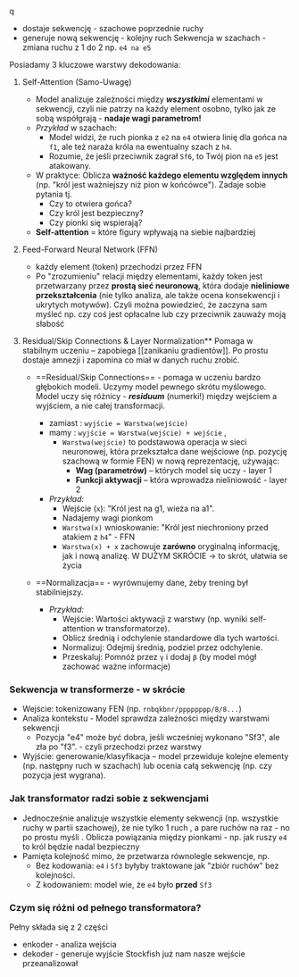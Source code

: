  q
- dostaje sekwencję - szachowe poprzednie ruchy
- generuje nową sekwencję - kolejny ruch
Sekwencja w szachach - zmiana ruchu z 1 do 2 np. `e4 na e5`



Posiadamy 3 kluczowe warstwy dekodowania:
1. Self-Attention (Samo-Uwagę)
	- Model analizuje zależności między ***wszystkimi*** elementami w sekwencji, czyli nie patrzy na każdy element osobno, tylko jak ze sobą współgrają - **nadaje wagi parametrom!**
	- *Przykład* w szachach:
	    - Model widzi, że ruch pionka z `e2` na `e4` otwiera linię dla gońca na `f1`, ale też naraża króla na ewentualny szach z `h4`.
		- Rozumie, że jeśli przeciwnik zagrał `Sf6`, to Twój pion na `e5` jest atakowany.
	- W praktyce: Oblicza **ważność każdego elementu względem innych** (np. "król jest ważniejszy niż pion w końcówce"). Zadaje sobie pytania tj. 
		- Czy to otwiera gońca?
		- Czy król jest bezpieczny?
		- Czy pionki się wspierają?
	- **Self-attention** = które figury wpływają na siebie najbardziej
	
2. Feed-Forward Neural Network (FFN)
	- każdy element (token) przechodzi przez FFN
	- Po "zrozumieniu" relacji między elementami, każdy token jest przetwarzany przez **prostą sieć neuronową**, która dodaje **nieliniowe przekształcenia** (nie tylko analiza, ale także ocena konsekwencji i ukrytych motywów). Czyli można powiedzieć, że zaczyna sam myśleć np. czy coś jest opłacalne lub czy przeciwnik zauważy moją słabość

3. Residual/Skip Connections & Layer Normalization**
	Pomaga w stabilnym uczeniu – zapobiega [[zanikaniu gradientów]]. Po prostu dostaje amnezji i zapomina co miał w danych ruchu zrobić.
	- ==Residual/Skip Connections== - pomaga w uczeniu bardzo głębokich modeli. Uczymy model pewnego skrótu myślowego. Model uczy się różnicy - ***residuum*** (numerki!) między wejściem a wyjściem, a nie całej transformacji.
		- zamiast : `wyjście = Warstwa(wejście)`
		- mamy : `wyjście = Warstwa(wejście) + wejście` ,
			- `Warstwa(wejście)` to podstawowa operacja w sieci neuronowej, która przekształca dane wejściowe (np. pozycję szachową w formie FEN) w nową reprezentację, używając:
				-  **Wag (parametrów)** – których model się uczy - layer 1
				-  **Funkcji aktywacji** – która wprowadza nieliniowość  - layer 2
		- *Przykład:*
			- Wejście (`x`): "Król jest na g1, wieża na a1". 
			- Nadajemy wagi pionkom
			- `Warstwa(x)` wnioskowanie: "Król jest niechroniony przed atakiem z `h4`" - FFN
			- `Warstwa(x) + x` zachowuje **zarówno** oryginalną informację, jak i nową analizę.
		W DUŻYM SKRÓCIE -> to skrót, ułatwia se życia 

	- ==Normalizacja== - wyrównujemy dane, żeby trening był stabilniejszy.
		- *Przykład:*
			- Wejście: Wartości aktywacji z warstwy (np. wyniki self-attention w transformatorze).
			- Oblicz średnią i odchylenie standardowe dla tych wartości.
			- Normalizuj: Odejmij średnią, podziel przez odchylenie.
			- Przeskaluj: Pomnóż przez `γ` i dodaj `β` (by model mógł zachować ważne informacje)
	


### Sekwencja w transformerze - w skrócie
- Wejście: tokenizowany FEN (np. `rnbqkbnr/pppppppp/8/8...`)
- Analiza kontekstu - Model sprawdza zależności między warstwami sekwencji
	- Pozycja "e4" może być dobra, jeśli wcześniej wykonano "Sf3", ale zła po "f3". - czyli przechodzi przez warstwy
- Wyjście: generowanie/klasyfikacja – model przewiduje kolejne elementy (np. następny ruch w szachach) lub ocenia całą sekwencję (np. czy pozycja jest wygrana).


### Jak transformator radzi sobie z sekwencjami

- Jednocześnie analizuje wszystkie elementy sekwencji (np. wszystkie ruchy w partii szachowej), że nie tylko 1 ruch , a pare ruchów na raz - no po prostu myśli . Oblicza powiązania między pionkami - np.  jak ruszy `e4` to król będzie nadal bezpieczny
- Pamięta kolejność mimo, że przetwarza równolegle sekwencje, np. 
	- Bez kodowania: `e4` i `Sf3` byłyby traktowane jak "zbiór ruchów" bez kolejności.
	- Z kodowaniem: model wie, że `e4` było **przed** `Sf3`


### Czym się różni od pełnego transformatora?

Pełny składa się z 2 części 
- enkoder - analiza wejścia 
- dekoder - generuje wyjście 
Stockfish już nam nasze wejście przeanalizował 


